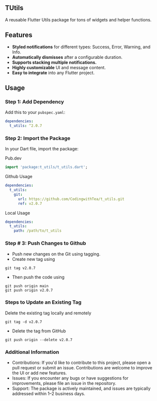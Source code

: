 ## TUtils

A reusable Flutter Utils package for tons of widgets and helper functions.

## Features

- **Styled notifications** for different types: Success, Error, Warning, and Info.
- **Automatically dismisses** after a configurable duration.
- **Supports stacking multiple notifications.**
- **Highly customizable** UI and message content.
- **Easy to integrate** into any Flutter project.

## Usage

### Step 1: Add Dependency

Add this to your `pubspec.yaml`:

```yaml
dependencies:
  t_utils: ^2.0.7
```

### Step 2: Import the Package

In your Dart file, import the package:

Pub.dev

```dart
import 'package:t_utils/t_utils.dart';
```

Github Usage

```yaml
dependencies:
  t_utils:
    git:
      url: https://github.com/CodingwithTea/t_utils.git
      ref: v2.0.7
```

Local Usage

```yaml
dependencies:
  t_utils:
    path: /path/to/t_utils
```

### Step # 3: Push Changes to Github

- Push new changes on the Git using tagging.
- Create new tag using

```shell
git tag v2.0.7
```

- Then push the code using

```shell
git push origin main
git push origin v2.0.7
```


### Steps to Update an Existing Tag
Delete the existing tag locally and remotely

```shell 
git tag -d v2.0.7
```
- Delete the tag from GitHub
```shell
git push origin --delete v2.0.7
``` 



### Additional Information

- Contributions: If you'd like to contribute to this project, please open a pull request or submit
  an issue. Contributions are welcome to improve the UI or add new features.
- Issues: If you encounter any bugs or have suggestions for improvements, please file an issue in
  the repository.
- Support: The package is actively maintained, and issues are typically addressed within 1–2
  business days.
